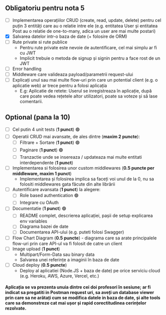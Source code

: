 ## Obligatoriu pentru nota 5

- [ ] Implementarea operațiilor CRUD (create, read, update, delete) pentru cel puțin 3
      entități care au o relatie intre ele (e.g. entitatea User și entitatea Post au o relatie de
      one-to-many, adica un user are mai multe postari)
- [x] Salvarea datelor intr-o baza de date (+ folosire de ORM)
- [ ] Rute private si rute publice
  - Pentru rute private este nevoie de autentificare, cel mai simplu ar fi cu JWT
  - Implicit trebuie o metoda de signup și signin pentru a face rost de un JWT
- [ ] Error handling
- [ ] Middleware care valideaza payload/parametrii request-ului
- [ ] Explicați unul sau mai multe flow-uri prin care un potential client (e.g. o aplicatie web)
      ar trece pentru a folosi aplicația
  - E.g: Aplicatie de retete: Userul se inregistreaza în aplicație, după care poate
    vedea rețetele altor utilizatori, poate sa voteze și să lase comentarii.

## Optional (pana la 10)

- [ ] Cel putin 4 unit tests (**1 punct**) 🟢
- [ ] Operatii CRUD mai avansate, de ales dintre (**maxim 2 puncte**):
  - [ ] Filtrare + Sortare (**1 punct**) 🟢
  - [ ] Paginare (**1 punct**) 🟢
  - [ ] Tranzactie unde se insereaza / updateaza mai multe entitati interdependente (**1 punct**)
- [ ] Implementarea si folosirea unor custom middlewares (**0.5 puncte per middleware, maxim 1 punct**)
  - Implementarea și folosirea implica sa faceți voi unul de la 0, nu sa folositi middlewares gata făcute din alte librării
- [ ] Autentificare avansata (**1 punct**) la alegere:
  - [ ] Role based authentication 🟢
  - [ ] Integrare cu OAuth
- [ ] Documentatie (**1 punct**) 🟢
  - [ ] README complet, descrierea aplicației, pașii de setup explicarea env variables
  - [ ] Diagrama bazei de date
  - [ ] Documentarea API-ului (e.g. puteti folosi Swagger)
- [ ] Flow Chart Diagram (**0.5 puncte**) - diagrama care sa arate principalele flow-uri prin care API-ul va fi folosit de catre un client
- [ ] Image upload (**1 punct**)
  - Multipart/Form-Data sau binary data
  - Salvarea unei referințe a imaginii în baza de date
- [ ] Cloud deploy (**0.5 puncte**)
  - Deploy al aplicatiei (Node.JS + baza de date) pe orice serviciu cloud (e.g. Heroku, AWS, Azure, Vercel, etc.)

#### Aplicația se va prezenta unuia dintre cei doi profesori în sesiune; ar fi indicat sa pregatiti in Postman request uri, sa aveți un database viewer prin care sa ne arătați cum se modifica datele in baza de date, și alte tools care sa demonstreze cat mai ușor și rapid corectitudinea cerințelor rezolvate.
